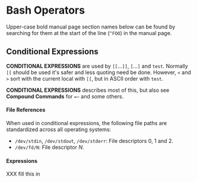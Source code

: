 Bash Operators
==============

Upper-case bold manual page section names below can be found by
searching for them at the start of the line (`^FOO`) in the manual
page.


Conditional Expressions
-----------------------

__CONDITIONAL EXPRESSIONS__ are used by `[[`...`]]`, `[`...`]` and
`test`. Normally `[[` should be used it's safer and less quoting need
be done. However, `<` and `>` sort with the current local with `[[`,
but in ASCII order with `test`.

__CONDITIONAL EXPRESSIONS__ describes most of this, but also see
__Compound Commands__ for `=~` and some others.

#### File References

When used in conditional expressions, the following file paths are
standardized across all operating systems:
* `/dev/stdin`, `/dev/stdout`, `/dev/stderr`: File descriptors 0, 1 and 2.
* `/dev/fd/N`: File descriptor _N_.

#### Expressions

XXX fill this in
